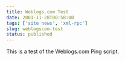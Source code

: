 ```yaml
---
title: Weblogs.com Test
date: 2001-11-28T00:58:00
tags: ['site news', 'xml-rpc']
slug: weblogscom-test
status: published
---
```


This is a test of the Weblogs.com Ping script.
